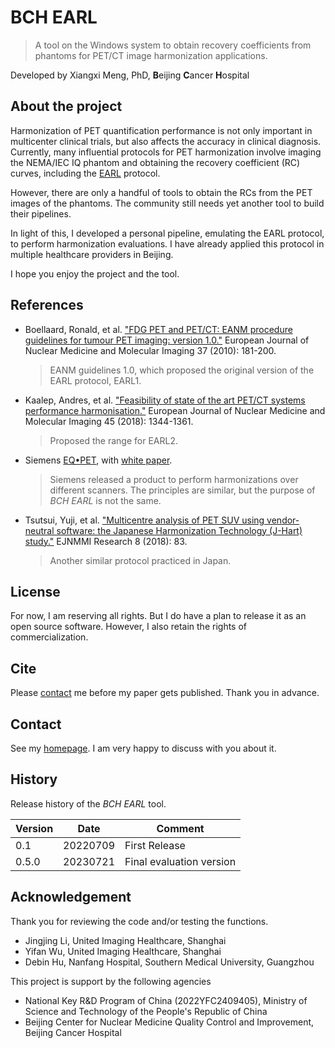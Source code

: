 # BCH EARL

> A tool on the Windows system to obtain recovery coefficients from phantoms for PET/CT image harmonization applications.

Developed by Xiangxi Meng, PhD, **B**eijing **C**ancer **H**ospital

## About the project

Harmonization of PET quantification performance is not only important in multicenter clinical trials, but also affects the accuracy in clinical diagnosis. Currently, many influential protocols for PET harmonization involve imaging the NEMA/IEC IQ phantom and obtaining the recovery coefficient (RC) curves, including the [EARL](https://earl.eanm.org/) protocol.

However, there are only a handful of tools to obtain the RCs from the PET images of the phantoms. The community still needs yet another tool to build their pipelines.

In light of this, I developed a personal pipeline, emulating the EARL protocol, to perform harmonization evaluations. I have already applied this protocol in multiple healthcare providers in Beijing.

I hope you enjoy the project and the tool.

## References

- Boellaard, Ronald, et al. ["FDG PET and PET/CT: EANM procedure guidelines for tumour PET imaging: version 1.0."](https://link.springer.com/article/10.1007/s00259-009-1297-4) European Journal of Nuclear Medicine and Molecular Imaging 37 (2010): 181-200.
  > EANM guidelines 1.0, which proposed the original version of the EARL protocol, EARL1.
- Kaalep, Andres, et al. ["Feasibility of state of the art PET/CT systems performance harmonisation."](https://link.springer.com/article/10.1007/s00259-018-3977-4) European Journal of Nuclear Medicine and Molecular Imaging 45 (2018): 1344-1361.
  > Proposed the range for EARL2.
- Siemens [EQ•PET](https://www.siemens-healthineers.com/perspectives/mso-harmonizing-suv-with-eqpet.html), with [white paper](https://www.siemens-healthineers.com/en-us/molecular-imaging/eq-pet-thank-you).
  > Siemens released a product to perform harmonizations over different scanners. The principles are similar, but the purpose of *BCH EARL* is not the same.
- Tsutsui, Yuji, et al. ["Multicentre analysis of PET SUV using vendor-neutral software: the Japanese Harmonization Technology (J-Hart) study."](https://ejnmmires.springeropen.com/articles/10.1186/s13550-018-0438-9) EJNMMI Research 8 (2018): 83.
  > Another similar protocol practiced in Japan.

## License

For now, I am reserving all rights. But I do have a plan to release it as an open source software. However, I also retain the rights of commercialization.

## Cite

Please [contact](#contact) me before my paper gets published. Thank you in advance.

## Contact

See my [homepage](https://mengxiangxi.info/). I am very happy to discuss with you about it.

## History

Release history of the *BCH EARL* tool.

| Version | Date | Comment |
| --- | --- | --- |
| 0.1 | 20220709 | First Release |
| 0.5.0 | 20230721 | Final evaluation version |

## Acknowledgement

Thank you for reviewing the code and/or testing the functions.

- Jingjing Li, United Imaging Healthcare, Shanghai
- Yifan Wu, United Imaging Healthcare, Shanghai
- Debin Hu, Nanfang Hospital, Southern Medical University, Guangzhou

This project is support by the following agencies

- National Key R&D Program of China (2022YFC2409405), Ministry of Science and Technology of the People's Republic of China 
- Beijing Center for Nuclear Medicine Quality Control and Improvement, Beijing Cancer Hospital
